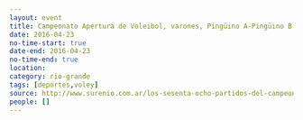 ```yaml
---
layout: event 
title: Campeonato Apertura de Voleibol, varones, Pingüino A-Pingüino B
date: 2016-04-23
no-time-start: true
date-end: 2016-04-23
no-time-end: true
location: 
category: rio-grande
tags: [deportes,voley]
source: http://www.surenio.com.ar/los-sesenta-ocho-partidos-del-campeonato-apertura-2016/
people: []
---
```

